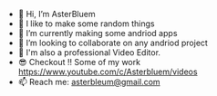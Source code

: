 - 👋 Hi, I’m AsterBluem
- 👀 I like to make some random things
- 🌱 I’m currently making some andriod apps
- 💞️ I’m looking to collaborate on any andriod project
- 🎥 I'm also a professional Video Editor.
- 😎 Checkout !! Some of my work https://www.youtube.com/c/Asterbluem/videos
- 📫 Reach me: asterbleum@gmail.com

<!---
AnshuAyush/AnshuAyush is a ✨ special ✨ repository because its `README.md` (this file) appears on your GitHub profile.
You can click the Preview link to take a look at your changes.
--->

